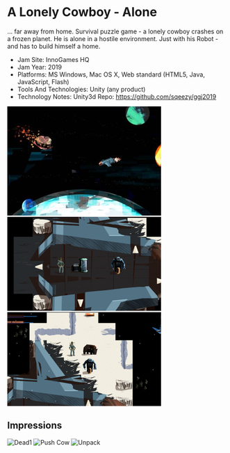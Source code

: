 # A Lonely Cowboy - **Alone**

... far away from home. Survival puzzle game - a lonely cowboy crashes on a frozen planet. He is alone in a hostile environment. Just with his Robot - and has to build himself a home.

- Jam Site: InnoGames HQ
- Jam Year: 2019
- Platforms: MS Windows, Mac OS X, Web standard (HTML5, Java, JavaScript, Flash)
- Tools And Technologies: Unity (any product)
- Technology Notes: Unity3d Repo: https://github.com/sqeezy/ggj2019

![Screen 01](/raw/screen01.jpg)
![Screen 02](/raw/screen02.png)
![Screen 04](/raw/screen04.png)

## Impressions ##
![Dead1](/raw/Dead1.gif)
![Push Cow](/raw/PushCow.gif)
![Unpack](/raw/unpack.gif)
